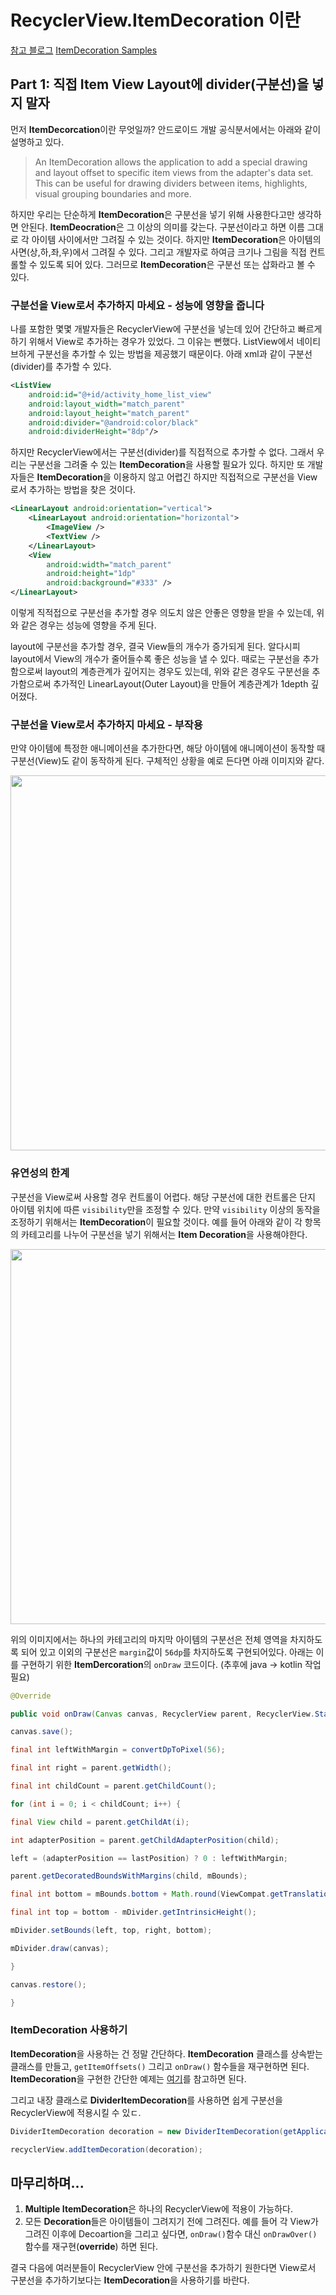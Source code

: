 # RecyclerView.ItemDecoration 이란
[참고 블로그](https://proandroiddev.com/itemdecoration-in-android-e18a0692d848)
[ItemDecoration Samples]()

## Part 1: 직접 Item View Layout에 divider(구분선)을 넣지 말자

먼저 **ItemDecorcation**이란 무엇일까? 안드로이드 개발 공식분서에서는 아래와 같이 설명하고 있다.

> An ItemDecoration allows the application to add a special drawing and layout offset to specific item views from the adapter's data set. This can be useful for drawing dividers between items, highlights, visual grouping boundaries and more.

하지만 우리는 단순하게 **ItemDecoration**은 구분선을 넣기 위해 사용한다고만 생각하면 안된다.
**ItemDeocration**은 그 이상의 의미를 갖는다. 구분선이라고 하면 이름 그대로 각 아이템 사이에서만 그려질 수 있는 것이다. 하지만 **ItemDecoration**은 아이템의 사면(상,하,좌,우)에서 그려질 수 있다. 그리고 개발자로 하여금 크기나 그림을 직접 컨트롤할 수 있도록 되어 있다. 그러므로 **ItemDecoration**은 구분선 또는 삽화라고 볼 수 있다.

### 구분선을 View로서 추가하지 마세요 - 성능에 영향을 줍니다
나를 포함한 몇몇 개발자들은 RecyclerView에 구분선을 넣는데 있어 간단하고 빠르게 하기 위해서 View로 추가하는 경우가 있었다.
그 이유는 뻔했다. ListView에서 네이티브하게 구분선을 추가할 수 있는 방법을 제공했기 때문이다.
아래 xml과 같이 구분선(divider)를 추가할 수 있다.

``` xml
<ListView
    android:id="@+id/activity_home_list_view"
    android:layout_width="match_parent" 
    android:layout_height="match_parent"
    android:divider="@android:color/black"
    android:dividerHeight="8dp"/>

```
하지만 RecyclerView에서는 구분선(divider)를 직접적으로 추가할 수 없다.
그래서 우리는 구분선을 그려줄 수 있는 **ItemDecoration**을 사용할 필요가 있다.
하지만 또 개발자들은 **ItemDecoration**을 이용하지 않고 어렵긴 하지만 직접적으로 구분선을 View로서 추가하는 방법을 찾은 것이다.
``` xml
<LinearLayout android:orientation="vertical">
    <LinearLayout android:orientation="horizontal">
        <ImageView />
        <TextView />
    </LinearLayout>
    <View
        android:width="match_parent"
        android:height="1dp"
        android:background="#333" />
</LinearLayout>
```
이렇게 직적접으로 구분선을 추가할 경우 의도치 않은 안좋은 영향을 받을 수 있는데, 위와 같은 경우는 성능에 영향을 주게 된다.

layout에 구분선을 추가할 경우, 결국 View들의 개수가 증가되게 된다.
알다시피 layout에서 View의 개수가 줄어들수록 좋은 성능을 낼 수 있다.
때로는 구분선을 추가함으로써 layout의 계층관계가 깊어지는 경우도 있는데,
위와 같은 경우도 구분선을 추가함으로써 추가적인 LinearLayout(Outer Layout)을 만들어 계층관계가 1depth 깊어졌다.

### 구분선을 View로서 추가하지 마세요 - 부작용

만약 아이템에 특정한 애니메이션을 추가한다면, 해당 아이템에 애니메이션이 동작할 때 구분선(View)도 같이 동작하게 된다.
구체적인 상황을 예로 든다면 아래 이미지와 같다.


<img src="https://user-images.githubusercontent.com/40654227/189677182-db25d49c-c748-4de6-a15b-98e8963fab1c.gif" height=600/>

### 유연성의 한계
구분선을 View로써 사용할 경우 컨트롤이 어렵다.
해당 구분선에 대한 컨트롤은 단지 아이템 위치에 따른 `visibility`만을 조정할 수 있다.
만약 `visibility` 이상의 동작을 조정하기 위해서는 **ItemDecoration**이 필요할 것이다.
예를 들어 아래와 같이 각 항목의 카테고리를 나누어 구분선을 넣기 위해서는 **Item Decoration**을 사용해야한다.

<img src="https://miro.medium.com/max/1080/1*VdxwtT2NKyLm3PkAxNwLvQ.png" height=600/>

위의 이미지에서는 하나의 카테고리의 마지막 아이템의 구분선은 전체 영역을 차지하도록 되어 있고 이외의 구분선은 `margin`값이 `56dp`를 차지하도록 구현되어있다.
아래는 이를 구현하기 위한 **ItemDercoration**의 `onDraw` 코드이다.
(추후에 java -> kotlin 작업 필요)
``` java
@Override

public void onDraw(Canvas canvas, RecyclerView parent, RecyclerView.State state) {

canvas.save();

final int leftWithMargin = convertDpToPixel(56);

final int right = parent.getWidth();

final int childCount = parent.getChildCount();

for (int i = 0; i < childCount; i++) {

final View child = parent.getChildAt(i);

int adapterPosition = parent.getChildAdapterPosition(child);

left = (adapterPosition == lastPosition) ? 0 : leftWithMargin;

parent.getDecoratedBoundsWithMargins(child, mBounds);

final int bottom = mBounds.bottom + Math.round(ViewCompat.getTranslationY(child));

final int top = bottom - mDivider.getIntrinsicHeight();

mDivider.setBounds(left, top, right, bottom);

mDivider.draw(canvas);

}

canvas.restore();

}
```

### ItemDecoration 사용하기
**ItemDecoration**을 사용하는 건 정말 간단하다.
**ItemDecoration** 클래스를 상속받는 클래스를 만들고, `getItemOffsets()` 그리고 `onDraw()` 함수들을 재구현하면 된다. **ItemDecoration**을 구현한 간단한 예제는 [여기]()를 참고하면 된다.

그리고 내장 클래스로 **DividerItemDecoration**를 사용하면 쉽게 구분선을 RecyclerView에 적용시킬 수 있ㄷ.
``` java
DividerItemDecoration decoration = new DividerItemDecoration(getApplicationContext(), VERTICAL);

recyclerView.addItemDecoration(decoration);
```

## 마무리하며...
1. **Multiple ItemDecoration**은 하나의 RecyclerView에 적용이 가능하다.
2. 모든 **Decoration**들은 아이템들이 그려지기 전에 그려진다. 예를 들어 각 View가 그려진 이후에 Decoartion을 그리고 싶다면, `onDraw()`함수 대신 `onDrawOver()` 함수를 재구현(**override**) 하면 된다.

결국 다음에 여러분들이 RecyclerView 안에 구분선을 추가하기 원한다면 View로서 구분선을 추가하기보다는 **ItemDecoration**을 사용하기를 바란다.

